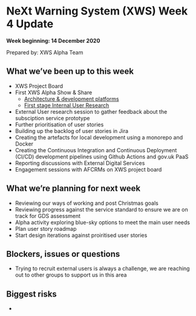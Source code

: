 # NeXt Warning System (XWS) Week 4 Update
**Week beginning: 14 December 2020** 

Prepared by: XWS Alpha Team

## What we’ve been up to this week

* XWS Project Board
* First XWS Alpha Show & Share
  *	[Architecture & development platforms](https://drive.google.com/file/d/1WttA3zB8qYhVjGx0CUMTdo_Kp72Hin0w/view?usp=sharing)
  * [First stage Internal User Research](https://drive.google.com/file/d/1tkVs7KzZm_WsDoF3mxahJQG3K9GIYkyS/view?usp=sharing)
* External User research session to gather feedback about the subsciption service prototype
* Further prioritisation of user stories
* Building up the backlog of user stories in Jira
* Creating the artefacts for local development using a monorepo and Docker
* Creating the Continuous Integration and Continuous Deployment (CI/CD) development pipelines using Github Actions and gov.uk PaaS
* Reporting discussions with External Digital Services
* Engagement sessions with AFCRMs on XWS project board

## What we’re planning for next week

* Reviewing our ways of working and post Christmas goals
* Reviewing progress against the service standard to ensure we are on track for GDS assessment
* Alpha activity exploring blue-sky options to meet the main user needs
* Plan user story roadmap
* Start design iterations against proiritised user stories

## Blockers, issues or questions

* Trying to recruit external users is always a challenge, we are reaching out to other groups to support us in this area


## Biggest risks

*
